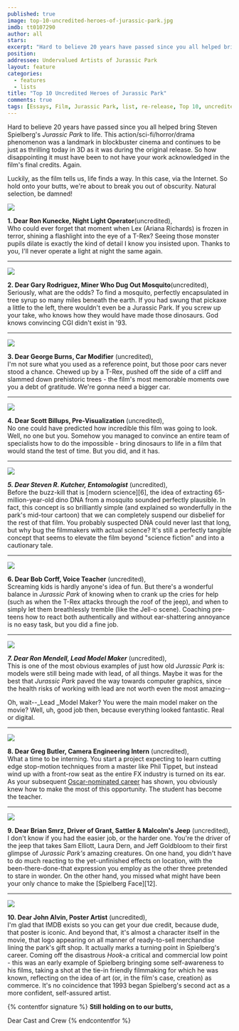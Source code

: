 ```yaml
---
published: true
image: top-10-uncredited-heroes-of-jurassic-park.jpg
imdb: tt0107290
author: all
stars: 
excerpt: "Hard to believe 20 years have passed since you all helped bring Steven Spielberg&rsquo;s <em>Jurassic Park </em>to life. This action/sci-fi/horror/drama phenomenon was a landmark in blockbuster cinema and continues to be just as thrilling today in 3D as it was during the original release. So how disappointing it must have been to not have your work acknowledged in the film&rsquo;s final credits. Again."
position: 
addressee: Undervalued Artists of Jurassic Park
layout: feature
categories: 
  - features
  - lists
title: "Top 10 Uncredited Heroes of Jurassic Park"
comments: true
tags: [Essays, Film, Jurassic Park, list, re-release, Top 10, uncredited]
---
```

Hard to believe 20 years have passed since you all helped bring Steven Spielberg's _Jurassic Park_ to life. This action/sci-fi/horror/drama phenomenon was a landmark in blockbuster cinema and continues to be just as thrilling today in 3D as it was during the original release. So how disappointing it must have been to not have your work acknowledged in the film's final credits. Again.

Luckily, as the film tells us, life finds a way. In this case, via the Internet.  So hold onto your butts, we're about to break you out of obscurity. Natural selection, be damned! 

 ![][1]

[1]: /img/features/inline/jurassic-park-1.jpg

**1. Dear Ron Kunecke, Night Light Operator**(uncredited),  
Who could ever forget that moment when Lex (Ariana Richards) is frozen in terror, shining a flashlight into the eye of a T-Rex? Seeing those monster pupils dilate is exactly the kind of detail I know you insisted upon. Thanks to you, I'll never operate a light at night the same again.

***

![][2]

   [2]: /img/features/inline/jurassic-park-2.jpg
 

**2. Dear Gary Rodriguez, Miner Who Dug Out Mosquito**(uncredited),  
Seriously, what are the odds? To find a mosquito, perfectly encapsulated in tree syrup so many miles beneath the earth. If you had swung that pickaxe a little to the left, there wouldn't even be a Jurassic Park. If you screw up your take, who knows how they would have made those dinosaurs. God knows convincing CGI didn't exist in '93.

***

![][3]

[3]: /img/features/inline/jurassic-park-3.jpg

**3. Dear George Burns, Car Modifier** (uncredited),  
I'm not sure what you used as a reference point, but those poor cars never stood a chance. Chewed up by a T-Rex, pushed off the side of a cliff and slammed down prehistoric trees - the film's most memorable moments owe you a debt of gratitude. We're gonna need a bigger car.

***

![][4]

[4]: /img/features/inline/jurassic-park-4.jpg

**4. Dear Scott Billups, Pre-Visualization** (uncredited),  
No one could have predicted how incredible this film was going to look. Well, no one but you. Somehow you managed to convince an entire team of specialists how to do the impossible - bring dinosaurs to life in a film that would stand the test of time. But you did, and it has.

***
 
![][5]

[5]: /img/features/inline/jurassic-park-5.jpg

**_5. Dear Steven R. Kutcher, Entomologist_** (uncredited),  
Before the buzz-kill that is [modern science][6], the idea of extracting 65-million-year-old dino DNA from a mosquito sounded perfectly plausible. In fact, this concept is so brilliantly simple (and explained so wonderfully in the park's mid-tour cartoon) that we can completely suspend our disbelief for the rest of that film. You probably suspected DNA could never last that long, but why bug the filmmakers with actual science? It's still a perfectly tangible concept that seems to elevate the film beyond "science fiction" and into a cautionary tale.

***

 ![][7]

  [7]: /img/features/inline/jurassic-park-6.jpg


**6. Dear Bob Corff, Voice Teacher** (uncredited),  
Screaming kids is hardly anyone's idea of fun. But there's a wonderful balance in _Jurassic Park_ of knowing when to crank up the cries for help (such as when the T-Rex attacks through the roof of the jeep), and when to simply let them breathlessly tremble (like the Jell-o scene).  Coaching pre-teens how to react both authentically and without ear-shattering annoyance is no easy task, but you did a fine job.

***

![][8]

[8]: /img/features/inline/jurassic-park-7.jpg

**_7. Dear Ron Mendell, Lead Model Maker_** (uncredited),  
This is one of the most obvious examples of just how old _Jurassic Park_ is: models were still being made with lead, of all things. Maybe it was for the best that _Jurassic Park_ paved the way towards computer graphics, since the health risks of working with lead are not worth even the most amazing-- 

Oh, wait--_Lead _Model Maker? You were the main model maker on the movie? Well, uh, good job then, because everything looked fantastic. Real or digital.

 ***
 
![][9]

   [9]: /img/features/inline/jurassic-park-8.jpg

**8. Dear Greg Butler, Camera Engineering Intern** (uncredited),  
What a time to be interning. You start a project expecting to learn cutting edge stop-motion techniques from a master like Phil Tippet, but instead wind up with a front-row seat as the entire FX industry is turned on its ear. As your subsequent [Oscar-nominated career][10] has shown, you obviously knew how to make the most of this opportunity. The student has become the teacher.  

   [10]: http://www.imdb.com/name/nm0124935/

 ***
![][11]

**9. Dear Brian Smrz, Driver of Grant, Sattler & Malcolm's Jeep** (uncredited),  
I don't know if you had the easier job, or the harder one. You're the driver of the jeep that takes Sam Elliott, Laura Dern, and Jeff Goldbloom to their first glimpse of _Jurassic Park's_ amazing creatures. On one hand, you didn't have to do much reacting to the yet-unfinished effects on location, with the been-there-done-that expression you employ as the other three pretended to stare in wonder. On the other hand, you missed what might have been your only chance to make the [Spielberg Face][12].

   [11]: /img/features/inline/jurassic-park-9.jpg

***
![][13]

**10. Dear John Alvin, Poster Artist** (uncredited),  
I'm glad that IMDB exists so you can get your due credit, because dude, that poster is iconic. And beyond that, it's almost a character itself in the movie, that logo appearing on all manner of ready-to-sell merchandise lining the park's gift shop. It actually marks a turning point in Spielberg's career. Coming off the disastrous _Hook_-a critical and commercial low point - this was an early example of Spielberg bringing some self-awareness to his films, taking a shot at the tie-in friendly filmmaking for which he was known, reflecting on the idea of art (or, in the film's case, creation) as commerce. It's no coincidence that 1993 began Spielberg's second act as a more confident, self-assured artist.

   [13]: /img/features/inline/jurassic-park-10.jpg

 

{% contentfor signature %}
**Still holding on to our butts,**

Dear Cast and Crew
{% endcontentfor %}